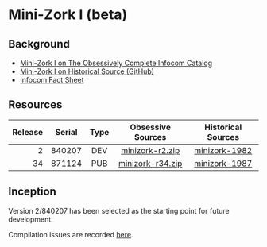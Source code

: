 # Mini-Zork I (beta)

## Background

* [Mini-Zork I on The Obsessively Complete Infocom Catalog](https://eblong.com/infocom/#minizork)
* [Mini-Zork I on Historical Source (GitHub)](https://github.com/historicalsource/minizork-1987)
* [Infocom Fact Sheet](http://pdd.if-legends.org/infocom/fact-sheet.txt)

## Resources

| Release | Serial | Type | Obsessive Sources  | Historical Sources   |
| -------:|:------:|:----:|:------------------:|:--------------------:|
|       2 | 840207 |  DEV |  [minizork-r2.zip] |      [minizork-1982] |
|      34 | 871124 |  PUB | [minizork-r34.zip] |      [minizork-1987] |

[minizork-r2.zip]: https://eblong.com/infocom/sources/minizork-r2.zip
[minizork-1982]: https://github.com/historicalsource/minizork-1982/archive/master.zip

[minizork-r34.zip]: https://eblong.com/infocom/sources/minizork-r34.zip
[minizork-1987]: https://github.com/historicalsource/minizork-1987/archive/master.zip

## Inception

Version 2/840207 has been selected as the starting point for future development.

Compilation issues are recorded [here](https://github.com/the-infocom-files/zork1-mini-beta/issues/2).
